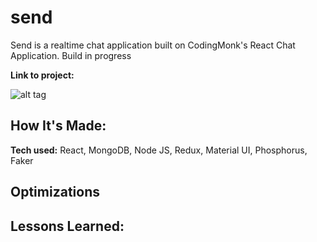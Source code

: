 # send
Send is a realtime chat application built on CodingMonk's React Chat Application. Build in progress

**Link to project:** 

![alt tag]()

## How It's Made:

**Tech used:** React, MongoDB, Node JS, Redux, Material UI, Phosphorus, Faker


## Optimizations


## Lessons Learned:
